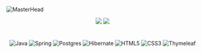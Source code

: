 ![MasterHead](https://github.com/user-attachments/assets/83c599c1-b9f7-4b84-af9b-c2251f7e9958)

<div align="center">
      <img src="https://github-readme-streak-stats.herokuapp.com/?user=newk1ng&theme=github_dark_blue&hide_border=true">
      <img src="https://github-readme-stats.vercel.app/api/top-langs/?username=newk1ng&theme=github_dark&hide_border=true&hide=html,css,dockerfile">
</div>

<h1 align="center"></h1>
<div align="center">

![Java](https://img.shields.io/badge/java-%23ED8B00.svg?style=for-the-badge&logo=openjdk&logoColor=white)
![Spring](https://img.shields.io/badge/spring-%236DB33F.svg?style=for-the-badge&logo=spring&logoColor=white)
![Postgres](https://img.shields.io/badge/postgres-%23316192.svg?style=for-the-badge&logo=postgresql&logoColor=white)
![Hibernate](https://img.shields.io/badge/Hibernate-59666C?style=for-the-badge&logo=Hibernate&logoColor=white)
![HTML5](https://img.shields.io/badge/html5-%23E34F26.svg?style=for-the-badge&logo=html5&logoColor=white)
![CSS3](https://img.shields.io/badge/css3-%231572B6.svg?style=for-the-badge&logo=css3&logoColor=white)
![Thymeleaf](https://img.shields.io/badge/Thymeleaf-%23005C0F.svg?style=for-the-badge&logo=Thymeleaf&logoColor=white)



</div>

